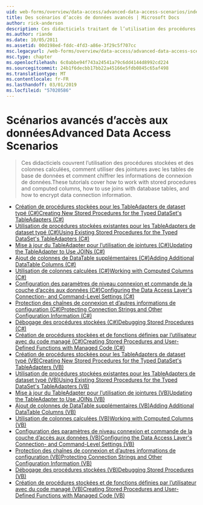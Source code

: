 ```yaml
---
uid: web-forms/overview/data-access/advanced-data-access-scenarios/index
title: Des scénarios d’accès de données avancés | Microsoft Docs
author: rick-anderson
description: Ces didacticiels traitant de l’utilisation des procédures stockées et des colonnes calculées, comment utiliser des jointures avec les tables de base de données et comment chiffrer les informations de connexion de données...
ms.author: riande
ms.date: 10/05/2011
ms.assetid: 00d198ed-fddc-4fd3-a86e-3f29c5f707cc
msc.legacyurl: /web-forms/overview/data-access/advanced-data-access-scenarios
msc.type: chapter
ms.openlocfilehash: 6c0abbe94f743a24541a79c6dd4144d8992cd224
ms.sourcegitcommit: 24b1f6decbb17bb22a45166e5fdb0845c65af498
ms.translationtype: MT
ms.contentlocale: fr-FR
ms.lasthandoff: 03/01/2019
ms.locfileid: "57020586"
---
```

<a name="advanced-data-access-scenarios"></a><span data-ttu-id="60b96-103">Scénarios avancés d’accès aux données</span><span class="sxs-lookup"><span data-stu-id="60b96-103">Advanced Data Access Scenarios</span></span>
====================
> <span data-ttu-id="60b96-104">Ces didacticiels couvrent l’utilisation des procédures stockées et des colonnes calculées, comment utiliser des jointures avec les tables de base de données et comment chiffrer les informations de connexion de données.</span><span class="sxs-lookup"><span data-stu-id="60b96-104">These tutorials cover how to work with stored procedures and computed columns, how to use joins with database tables, and how to encrypt data connection information.</span></span>


- [<span data-ttu-id="60b96-105">Création de procédures stockées pour les TableAdapters de dataset typé (C#)</span><span class="sxs-lookup"><span data-stu-id="60b96-105">Creating New Stored Procedures for the Typed DataSet's TableAdapters (C#)</span></span>](creating-new-stored-procedures-for-the-typed-dataset-s-tableadapters-cs.md)
- [<span data-ttu-id="60b96-106">Utilisation de procédures stockées existantes pour les TableAdapters de dataset typé (C#)</span><span class="sxs-lookup"><span data-stu-id="60b96-106">Using Existing Stored Procedures for the Typed DataSet's TableAdapters (C#)</span></span>](using-existing-stored-procedures-for-the-typed-dataset-s-tableadapters-cs.md)
- [<span data-ttu-id="60b96-107">Mise à jour du TableAdapter pour l’utilisation de jointures (C#)</span><span class="sxs-lookup"><span data-stu-id="60b96-107">Updating the TableAdapter to Use JOINs (C#)</span></span>](updating-the-tableadapter-to-use-joins-cs.md)
- [<span data-ttu-id="60b96-108">Ajout de colonnes de DataTable supplémentaires (C#)</span><span class="sxs-lookup"><span data-stu-id="60b96-108">Adding Additional DataTable Columns (C#)</span></span>](adding-additional-datatable-columns-cs.md)
- [<span data-ttu-id="60b96-109">Utilisation de colonnes calculées (C#)</span><span class="sxs-lookup"><span data-stu-id="60b96-109">Working with Computed Columns (C#)</span></span>](working-with-computed-columns-cs.md)
- [<span data-ttu-id="60b96-110">Configuration des paramètres de niveau connexion et commande de la couche d’accès aux données (C#)</span><span class="sxs-lookup"><span data-stu-id="60b96-110">Configuring the Data Access Layer's Connection- and Command-Level Settings (C#)</span></span>](configuring-the-data-access-layer-s-connection-and-command-level-settings-cs.md)
- [<span data-ttu-id="60b96-111">Protection des chaînes de connexion et d’autres informations de configuration (C#)</span><span class="sxs-lookup"><span data-stu-id="60b96-111">Protecting Connection Strings and Other Configuration Information (C#)</span></span>](protecting-connection-strings-and-other-configuration-information-cs.md)
- [<span data-ttu-id="60b96-112">Débogage des procédures stockées (C#)</span><span class="sxs-lookup"><span data-stu-id="60b96-112">Debugging Stored Procedures (C#)</span></span>](debugging-stored-procedures-cs.md)
- [<span data-ttu-id="60b96-113">Création de procédures stockées et de fonctions définies par l’utilisateur avec du code managé (C#)</span><span class="sxs-lookup"><span data-stu-id="60b96-113">Creating Stored Procedures and User-Defined Functions with Managed Code (C#)</span></span>](creating-stored-procedures-and-user-defined-functions-with-managed-code-cs.md)
- [<span data-ttu-id="60b96-114">Création de procédures stockées pour les TableAdapters de dataset typé (VB)</span><span class="sxs-lookup"><span data-stu-id="60b96-114">Creating New Stored Procedures for the Typed DataSet's TableAdapters (VB)</span></span>](creating-new-stored-procedures-for-the-typed-dataset-s-tableadapters-vb.md)
- [<span data-ttu-id="60b96-115">Utilisation de procédures stockées existantes pour les TableAdapters de dataset typé (VB)</span><span class="sxs-lookup"><span data-stu-id="60b96-115">Using Existing Stored Procedures for the Typed DataSet's TableAdapters (VB)</span></span>](using-existing-stored-procedures-for-the-typed-dataset-s-tableadapters-vb.md)
- [<span data-ttu-id="60b96-116">Mise à jour du TableAdapter pour l’utilisation de jointures (VB)</span><span class="sxs-lookup"><span data-stu-id="60b96-116">Updating the TableAdapter to Use JOINs (VB)</span></span>](updating-the-tableadapter-to-use-joins-vb.md)
- [<span data-ttu-id="60b96-117">Ajout de colonnes de DataTable supplémentaires (VB)</span><span class="sxs-lookup"><span data-stu-id="60b96-117">Adding Additional DataTable Columns (VB)</span></span>](adding-additional-datatable-columns-vb.md)
- [<span data-ttu-id="60b96-118">Utilisation de colonnes calculées (VB)</span><span class="sxs-lookup"><span data-stu-id="60b96-118">Working with Computed Columns (VB)</span></span>](working-with-computed-columns-vb.md)
- [<span data-ttu-id="60b96-119">Configuration des paramètres de niveau connexion et commande de la couche d’accès aux données (VB)</span><span class="sxs-lookup"><span data-stu-id="60b96-119">Configuring the Data Access Layer's Connection- and Command-Level Settings (VB)</span></span>](configuring-the-data-access-layer-s-connection-and-command-level-settings-vb.md)
- [<span data-ttu-id="60b96-120">Protection des chaînes de connexion et d’autres informations de configuration (VB)</span><span class="sxs-lookup"><span data-stu-id="60b96-120">Protecting Connection Strings and Other Configuration Information (VB)</span></span>](protecting-connection-strings-and-other-configuration-information-vb.md)
- [<span data-ttu-id="60b96-121">Débogage des procédures stockées (VB)</span><span class="sxs-lookup"><span data-stu-id="60b96-121">Debugging Stored Procedures (VB)</span></span>](debugging-stored-procedures-vb.md)
- [<span data-ttu-id="60b96-122">Création de procédures stockées et de fonctions définies par l’utilisateur avec du code managé (VB)</span><span class="sxs-lookup"><span data-stu-id="60b96-122">Creating Stored Procedures and User-Defined Functions with Managed Code (VB)</span></span>](creating-stored-procedures-and-user-defined-functions-with-managed-code-vb.md)
